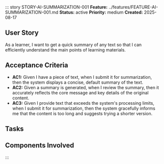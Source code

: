 ::: story STORY-AI-SUMMARIZATION-001
**Feature:** ../features/FEATURE-AI-SUMMARIZATION-001.md
**Status:** active
**Priority:** medium
**Created:** 2025-08-17

## User Story
As a learner, I want to get a quick summary of any text so that I can efficiently understand the main points of learning materials.

## Acceptance Criteria
- **AC1:** Given I have a piece of text, when I submit it for summarization, then the system displays a concise, default summary of the text.
- **AC2:** Given a summary is generated, when I review the summary, then it accurately reflects the core message and key details of the original content.
- **AC3:** Given I provide text that exceeds the system's processing limits, when I submit it for summarization, then the system gracefully informs me that the content is too long and suggests trying a shorter version.

## Tasks
<!-- Add links to related task chunks as they are created -->

## Components Involved
<!-- Add links to related component SPEC.md files -->
:::
